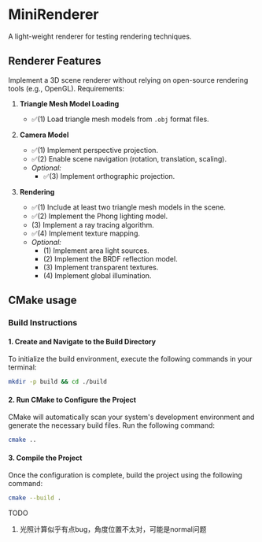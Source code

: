 # MiniRenderer

A light-weight renderer for testing rendering techniques.

## Renderer Features

Implement a 3D scene renderer without relying on open-source rendering tools (e.g., OpenGL). Requirements:

1. **Triangle Mesh Model Loading**  
    - ✅(1) Load triangle mesh models from `.obj` format files.

2. **Camera Model**  
    - ✅(1) Implement perspective projection.  
    - ✅(2) Enable scene navigation (rotation, translation, scaling).  
    - *Optional:*  
      - ✅(3) Implement orthographic projection.

3. **Rendering**  
    - ✅(1) Include at least two triangle mesh models in the scene.  
    - ✅(2) Implement the Phong lighting model.  
    - (3) Implement a ray tracing algorithm.  
    - ✅(4) Implement texture mapping.  
    - *Optional:*  
      - (1) Implement area light sources.  
      - (2) Implement the BRDF reflection model.  
      - (3) Implement transparent textures.  
      - (4) Implement global illumination.

## CMake usage

### **Build Instructions**

#### **1. Create and Navigate to the Build Directory**  

To initialize the build environment, execute the following commands in your terminal:  

```bash
mkdir -p build && cd ./build
```  

#### **2. Run CMake to Configure the Project**  

CMake will automatically scan your system's development environment and generate the necessary build files. Run the following command:  

```bash
cmake ..
```  

#### **3. Compile the Project**  

Once the configuration is complete, build the project using the following command:  

```bash
cmake --build .
```  

TODO

1. 光照计算似乎有点bug，角度位置不太对，可能是normal问题
